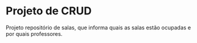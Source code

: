 # Projeto de CRUD

Projeto repositório de salas, que informa quais as salas estão ocupadas e por quais professores.
